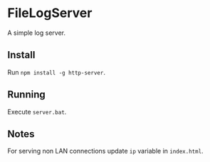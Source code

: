 # FileLogServer
A simple log server.

## Install
Run ```npm install -g http-server```.

## Running
Execute ```server.bat```.

## Notes
For serving non LAN connections update ```ip``` variable in ```index.html```.
